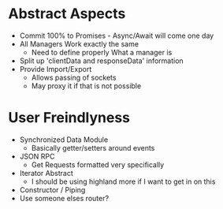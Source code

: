 # Abstract Aspects
- Commit 100% to Promises - Async/Await will come one day
- All Managers Work exactly the same
  - Need to define properly What a manager is
- Split up 'clientData and responseData' information
- Provide Import/Export
  - Allows passing of sockets
  - May proxy it if that is not possible

# User Freindlyness
- Synchronized Data Module
  - Basically getter/setters around events
- JSON RPC
  - Get Requests formatted very specifically
- Iterator Abstract
  - I should be using highland more if I want to get in on this
- Constructor / Piping
- Use someone elses router?
